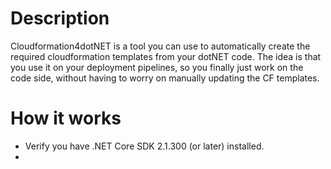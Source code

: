 # Description

Cloudformation4dotNET is a tool you can use to automatically create the required cloudformation templates from your dotNET code. The idea is that you use it on your deployment pipelines, so you finally just work on the code side, without having to worry on manually updating the CF templates.

# How it works

- Verify you have .NET Core SDK 2.1.300 (or later) installed.
- 





